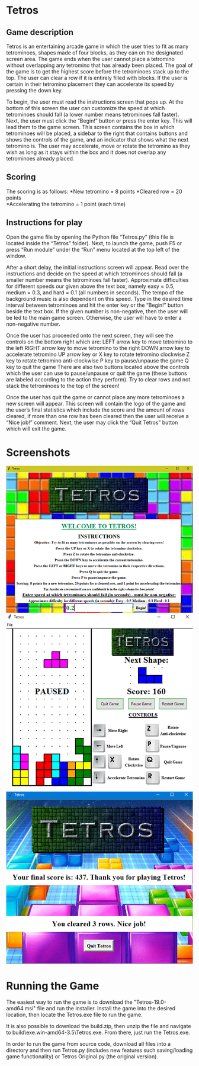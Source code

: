 # Tetros
## Game description
Tetros is an entertaining arcade game in which the user tries to fit as many tetrominoes, shapes made of four blocks, as they can on the designated screen area. The game ends when the user cannot place a tetromino without overlapping any tetromino that has already been placed. The goal of the game is to get the highest score before the tetrominoes stack up to the top. The user can clear a row if it is entirely filled with blocks. If the user is certain in their tetromino placement they can accelerate its speed by pressing the down key.  

To begin, the user must read the instructions screen that pops up. At the bottom of this screen the user can customize the speed at which tetrominoes should fall (a lower number means tetrominoes fall faster). Next, the user must click the “Begin!” button or press the enter key. This will lead them to the game screen. This screen contains the box in which tetrominoes will be placed, a sidebar to the right that contains buttons and shows the controls of the game, and an indicator that shows what the next tetromino is. The user may accelerate, move or rotate the tetromino as they wish as long as it stays within the box and it does not overlap any tetrominoes already placed. 

## Scoring
The scoring is as follows:
*New tetromino = 8 points
*Cleared row = 20 points  
*Accelerating the tetromino = 1 point (each time)

## Instructions for play
Open the game file by opening the Python file “Tetros.py” (this file is located inside the “Tetros” folder). Next, to launch the game, push F5 or press “Run module” under the “Run” menu located at the top left of the window.

After a short delay, the initial instructions screen will appear. Read over the instructions and decide on the speed at which tetrominoes should fall (a smaller number means the tetrominoes fall faster). Approximate difficulties for different speeds our given above the text box, namely easy = 0.5, medium = 0.3, and hard = 0.1 (all numbers in seconds). The tempo of the background music is also dependent on this speed. Type in the desired time interval between tetrominoes and hit the enter key or the “Begin!” button beside the text box. If the given number is non-negative, then the user will be led to the main game screen. Otherwise, the user will have to enter a non-negative number. 

Once the user has proceeded onto the next screen, they will see the controls on the bottom right which are:
LEFT arrow key to move tetromino to the left
RIGHT arrow key to move tetromino to the right 
DOWN arrow key to accelerate tetromino 
UP arrow key or X key to rotate tetromino clockwise
Z key to rotate tetromino anti-clockwise 
P key to pause/unpause the game
Q key to quit the game 
There are also two buttons located above the controls which the user can use to pause/unpause or quit the game (these buttons are labeled according to the action they perform). Try to clear rows and not stack the tetrominoes to the top of the screen! 

Once the user has quit the game or cannot place any more tetrominoes a new screen will appear. This screen will contain the logo of the game and the user’s final statistics which include the score and the amount of rows cleared, if more than one row has been cleared then the user will receive a “Nice job!” comment. Next, the user may click the “Quit Tetros” button which will exit the game.


# Screenshots
![Tetros Entry Screen](/Screenshots/entry.PNG?raw=true "Tetros Entry Screen")
![Tetros Main Interface](/Screenshots/main_interface.PNG?raw=true "Tetros Main Interface")
![Tetros End screen](/Screenshots/end_screen.PNG?raw=true "Tetros End screen")

# Running the Game
The easiest way to run the game is to download the "Tetros-19.0-amd64.msi" file and run the installer. Install the game into the desired location, then locate the Tetros.exe file to run the game.

It is also possible to download the build.zip, then unzip the file and navigate to build\exe.win-amd64-3.5\Tetros.exe. From there, just run the Tetros.exe.

In order to run the game from source code, download all files into a directory and then run Tetros.py (includes new features such saving/loading game functionality) or Tetros Original.py (the original version).
